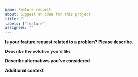 ```yaml
---
name: Feature request
about: Suggest an idea for this project
title: ""
labels: ["feature"]
assignees: ""
---
```


**Is your feature request related to a problem? Please describe.**
<!-- A clear and concise description of what the problem is. (e.g.:) I'm always frustrated when [...]  -->

**Describe the solution you'd like**
<!-- A clear and concise description of what you want to happen. -->

**Describe alternatives you've considered**
<!-- A clear and concise description of any alternative solutions or features you've considered. -->

**Additional context**
<!-- Add any other context or screenshots about the feature request here. -->
